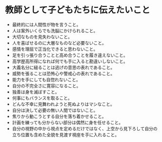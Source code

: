 # 教師として子どもたちに伝えたいこと

- 最終的には人間性が物を言うこと。
- 人は案外いくらでも洗脳にかけられること。
- 大切なものを見失わないこと。
- 人を喜ばせるのに大層なものなど必要ないこと。
- 感情を理屈で正当化できると思わないこと。
- 足を引っ張り合うことと高め合うことを履き違えないこと。
- 高学歴高所得になれば何でも手に入ると勘違いしないこと。
- 大義名分に縋ることは逃げの意思の表れであること。
- 威勢を張ることは恐怖心や警戒心の表れであること。
- 能力を手にしても自惚れないこと。
- 自分の不完全さに寛容になること。
- 独善は身を滅ぼすこと。
- 何事にもバランスを取ること。
- どんな不幸に見舞われようと死ぬよりはマシなこと。
- 自分は決して必要の無い人間ではないこと。
- 焦りから動こうとする自分を落ち着かせること。
- 計画を練っても分からない部分は偶然に身を任せること。
- 自分の視野の中から視点を定めるだけではなく、上空から見下ろして自分の立ち位置も含めた全貌を見渡す視座を手に入れること。